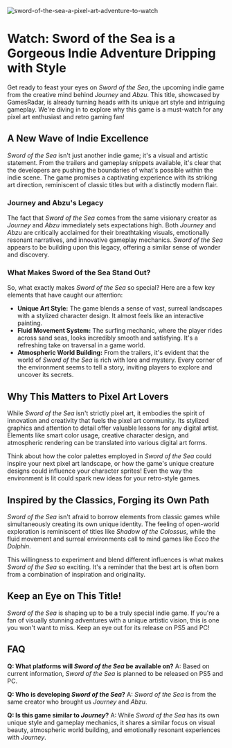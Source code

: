 ![sword-of-the-sea-a-pixel-art-adventure-to-watch](https://images.pexels.com/photos/5789958/pexels-photo-5789958.jpeg?auto=compress&cs=tinysrgb&fit=crop&h=627&w=1200)

# Watch: Sword of the Sea is a Gorgeous Indie Adventure Dripping with Style

Get ready to feast your eyes on *Sword of the Sea*, the upcoming indie game from the creative mind behind *Journey* and *Abzu*. This title, showcased by GamesRadar, is already turning heads with its unique art style and intriguing gameplay. We're diving in to explore why this game is a must-watch for any pixel art enthusiast and retro gaming fan!

## A New Wave of Indie Excellence

*Sword of the Sea* isn't just another indie game; it's a visual and artistic statement. From the trailers and gameplay snippets available, it's clear that the developers are pushing the boundaries of what's possible within the indie scene. The game promises a captivating experience with its striking art direction, reminiscent of classic titles but with a distinctly modern flair.

### Journey and Abzu's Legacy

The fact that *Sword of the Sea* comes from the same visionary creator as *Journey* and *Abzu* immediately sets expectations high. Both *Journey* and *Abzu* are critically acclaimed for their breathtaking visuals, emotionally resonant narratives, and innovative gameplay mechanics. *Sword of the Sea* appears to be building upon this legacy, offering a similar sense of wonder and discovery.

### What Makes Sword of the Sea Stand Out?

So, what exactly makes *Sword of the Sea* so special? Here are a few key elements that have caught our attention:

*   **Unique Art Style:** The game blends a sense of vast, surreal landscapes with a stylized character design. It almost feels like an interactive painting.
*   **Fluid Movement System:** The surfing mechanic, where the player rides across sand seas, looks incredibly smooth and satisfying. It's a refreshing take on traversal in a game world.
*   **Atmospheric World Building:** From the trailers, it's evident that the world of *Sword of the Sea* is rich with lore and mystery. Every corner of the environment seems to tell a story, inviting players to explore and uncover its secrets.

## Why This Matters to Pixel Art Lovers

While *Sword of the Sea* isn't strictly pixel art, it embodies the spirit of innovation and creativity that fuels the pixel art community. Its stylized graphics and attention to detail offer valuable lessons for any digital artist. Elements like smart color usage, creative character design, and atmospheric rendering can be translated into various digital art forms. 

Think about how the color palettes employed in *Sword of the Sea* could inspire your next pixel art landscape, or how the game's unique creature designs could influence your character sprites! Even the way the environment is lit could spark new ideas for your retro-style games. 

## Inspired by the Classics, Forging its Own Path

*Sword of the Sea* isn't afraid to borrow elements from classic games while simultaneously creating its own unique identity. The feeling of open-world exploration is reminiscent of titles like *Shadow of the Colossus*, while the fluid movement and surreal environments call to mind games like *Ecco the Dolphin*. 

This willingness to experiment and blend different influences is what makes *Sword of the Sea* so exciting. It's a reminder that the best art is often born from a combination of inspiration and originality.

## Keep an Eye on This Title!

*Sword of the Sea* is shaping up to be a truly special indie game. If you're a fan of visually stunning adventures with a unique artistic vision, this is one you won't want to miss. Keep an eye out for its release on PS5 and PC!

## FAQ

**Q: What platforms will *Sword of the Sea* be available on?**
A: Based on current information, *Sword of the Sea* is planned to be released on PS5 and PC.

**Q: Who is developing *Sword of the Sea*?**
A: *Sword of the Sea* is from the same creator who brought us *Journey* and *Abzu*.

**Q: Is this game similar to *Journey*?**
A: While *Sword of the Sea* has its own unique style and gameplay mechanics, it shares a similar focus on visual beauty, atmospheric world building, and emotionally resonant experiences with *Journey*.